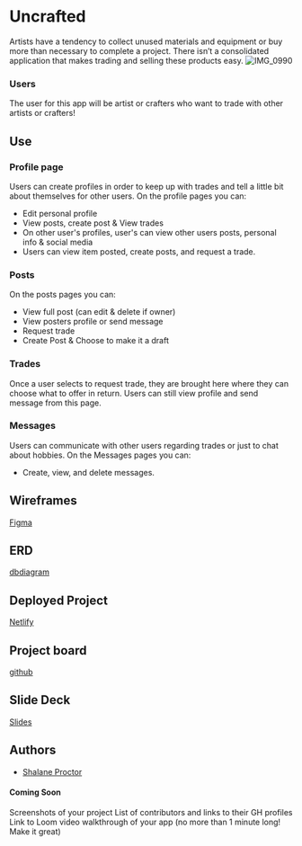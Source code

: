 # Uncrafted

Artists have a tendency to collect unused materials and equipment or buy more than necessary to complete a project. There isn’t a consolidated application that makes trading and selling these products easy.
![IMG_0990](https://user-images.githubusercontent.com/94003497/193718445-6f9d57c0-ab79-49d0-a1bb-2e3dfe10e976.PNG)
### Users
The user for this app will be artist or crafters who want to trade with other artists or crafters!
## Use
### Profile page
Users can create profiles in order to keep up with trades and tell a little bit about themselves for other users.
On the profile pages you can:
- Edit personal profile
- View posts, create post & View trades
- On other user's profiles, user's can view other users posts, personal info & social media
- Users can view item posted, create posts, and request a trade.
### Posts
On the posts pages you can:
- View full post (can edit & delete if owner)
- View posters profile or send message
- Request trade
- Create Post & Choose to make it a draft
### Trades
Once a user selects to request trade, they are brought here where they can choose what to offer in return. Users can still view profile and send message from this page.
### Messages
Users can communicate with other users regarding trades or just to chat about hobbies.
On the Messages pages you can:
- Create, view, and delete messages.

## Wireframes
[Figma](https://www.figma.com/file/ioW4g3OohMPVgPbJPqspzB/Uncrafted?node-id=0%3A1)
## ERD
[dbdiagram](https://dbdiagram.io/d/62fbc919c2d9cf52fab9f2c2)
## Deployed Project
[Netlify](https://uncrafted.netlify.app)
## Project board
[github](https://github.com/users/shalane-proctor/projects/2/views/1)
## Slide Deck
[Slides](https://docs.google.com/presentation/d/1rR-LWDaBMj_nVD5BedMrVW_gJO4jqP3oL7ru6R5fP3c/edit?usp=sharing)
## Authors
- [Shalane Proctor](https://www.github.com/shalane-proctor)

#### Coming Soon
Screenshots of your project
List of contributors and links to their GH profiles
Link to Loom video walkthrough of your app (no more than 1 minute long! Make it great)
